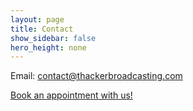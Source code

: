 ```yaml
---
layout: page
title: Contact
show_sidebar: false
hero_height: none
---
```


Email: [contact@thackerbroadcasting.com](mailto:contact@thackerbroadcasting.com)

[Book an appointment with us!](https://outlook.office.com/bookwithme/user/47086afdbe554808a56671a3783d1fd9@thackerbroadcasting.com?anonymous&ep=plink)